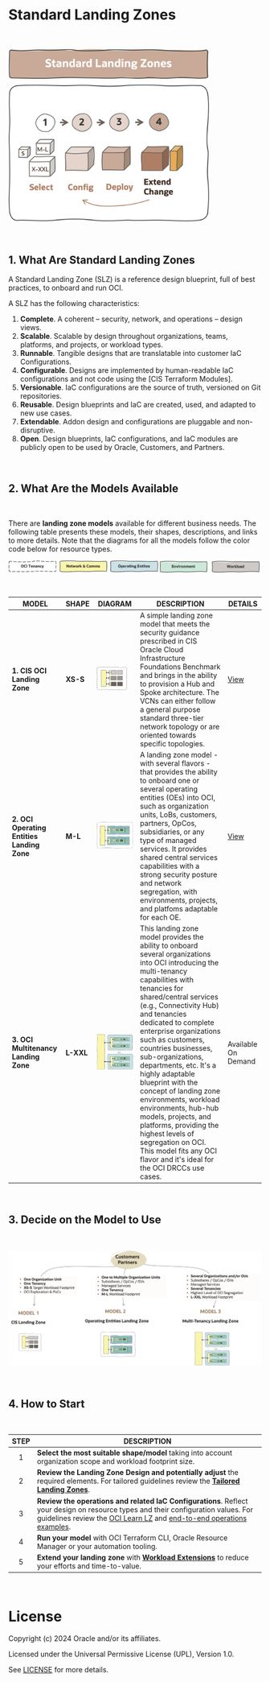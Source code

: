 # **Standard Landing Zones**

&nbsp; 

<img src="../images/lzf_standard.png" alt= “” width="400" height="value">

&nbsp; 

## 1. What Are Standard Landing Zones

A Standard Landing Zone (SLZ) is a reference design blueprint, full of best practices, to onboard and run OCI.

A SLZ has the following characteristics:

1. **Complete**. A coherent – security, network, and operations – design views.
2. **Scalable**. Scalable by design throughout organizations, teams, platforms, and projects, or workload types.
3. **Runnable**. Tangible designs that are translatable into customer IaC Configurations.
4. **Configurable**. Designs are implemented by human-readable IaC configurations and not code using the [CIS Terraform Modules]. 
5. **Versionable**. IaC configurations are the source of truth, versioned on Git repositories.
6. **Reusable**. Design blueprints and IaC are created, used, and adapted to new use cases.
7. **Extendable**. Addon design and configurations are pluggable and non-disruptive. 
8. **Open**. Design blueprints, IaC configurations, and IaC modules are publicly open to be used by Oracle, Customers, and Partners.



&nbsp; 

## 2. What Are the Models Available

&nbsp; 

There are **landing zone models** available for different business needs. The following table presents these models, their shapes, descriptions, and links to more details. Note that the diagrams for all the models follow the color code below for resource types.

<img src="../images/slz_model_colorcode.jpg" alt= “” width="500" height="value">

&nbsp; 

| MODEL  |  SHAPE | DIAGRAM | DESCRIPTION | DETAILS  |  
---|---|---|---|---|
| **1. CIS OCI Landing Zone** | **XS-S** | <img src="../images/slz_model1.jpg" alt= “” width="60" height="value"> | A simple landing zone model that meets the security guidance prescribed in CIS Oracle Cloud Infrastructure Foundations Benchmark and brings in the ability to provision a Hub and Spoke architecture. The VCNs can either follow a general purpose standard three-tier network topology or are oriented towards specific topologies. | [View](/landing-zones/standard_landing_zones/cis_lz_v2/cis_landing_zone_v2.md)
| **2. OCI Operating Entities Landing Zone** | **M-L** | <img src="../images/slz_model2.jpg" alt= “” width="100" height="value">  | A landing zone model - with several flavors - that provides the ability to onboard one or several operating entities (OEs) into OCI, such as organization units, LoBs, customers, partners, OpCos, subsidiaries, or any type of managed services. It provides shared central services capabilities with a strong security posture and network segregation, with environments, projects, and platfoms adaptable for each OE.   | [View](https://github.com/oracle-quickstart/terraform-oci-open-lz)
| **3. OCI Multitenancy Landing Zone** | **L-XXL** | <img src="../images/slz_model3.jpg" alt= “” width="400" height="value"> | This landing zone model provides the ability to onboard several organizations into OCI introducing the multi-tenancy capabilities with tenancies for shared/central services (e.g., Connectivity Hub) and tenancies dedicated to complete enterprise organizations such as customers, countries businesses, sub-organizations, departments, etc. It's a highly adaptable blueprint with the concept of landing zone environments, workload environments, hub-hub models, projects, and platforms, providing the highest levels of segregation on OCI. This model fits any OCI flavor and it's ideal for the OCI DRCCs use cases.  | Available On Demand





&nbsp; 

## 3. Decide on the Model to Use


&nbsp; 



<img src="../images/select_your_slz.jpg" alt= “” width="1000" height="value">


&nbsp; 

## 4. How to Start

&nbsp; 

| STEP  |   DESCRIPTION | 
|:---:|---|
| 1 | **Select the most suitable shape/model** taking into account organization scope and workload footprint size. | 
| 2 | **Review the Landing Zone Design and potentially adjust** the required elements. For tailored guidelines review the [**Tailored Landing Zones**](/landing-zones/tailored_landing_zones/readme.md).| 
| 3 | **Review the operations and related IaC Configurations**. Reflect your design on resource types and their configuration values. For guidelines review the [OCI Learn LZ](https://github.com/oracle-quickstart/terraform-oci-open-lz/tree/master/examples/oci-learn-lz) and [end-to-end operations examples](https://github.com/oracle-quickstart/terraform-oci-open-lz/tree/master/examples/oci-open-lz). | 
| 4 | **Run your model** with OCI Terraform CLI, Oracle Resource Manager or your automation tooling.
| 5 | **Extend your landing zone** with [**Workload Extensions**](/landing-zones/workload_extensions/readme.md) to reduce your efforts and time-to-value.

   
&nbsp; 

# License

Copyright (c) 2024 Oracle and/or its affiliates.

Licensed under the Universal Permissive License (UPL), Version 1.0.

See [LICENSE](https://github.com/oracle-devrel/technology-engineering/blob/main/LICENSE) for more details.